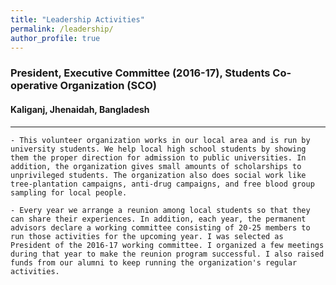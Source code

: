 ```yaml
---
title: "Leadership Activities"
permalink: /leadership/
author_profile: true
---
```


### President, Executive Committee (2016-17), Students Co-operative Organization (SCO)
#### Kaliganj, Jhenaidah, Bangladesh
***
    - This volunteer organization works in our local area and is run by university students. We help local high school students by showing them the proper direction for admission to public universities. In addition, the organization gives small amounts of scholarships to unprivileged students. The organization also does social work like tree-plantation campaigns, anti-drug campaigns, and free blood group sampling for local people. 

    - Every year we arrange a reunion among local students so that they can share their experiences. In addition, each year, the permanent advisors declare a working committee consisting of 20-25 members to run those activities for the upcoming year. I was selected as President of the 2016-17 working committee. I organized a few meetings during that year to make the reunion program successful. I also raised funds from our alumni to keep running the organization's regular activities.